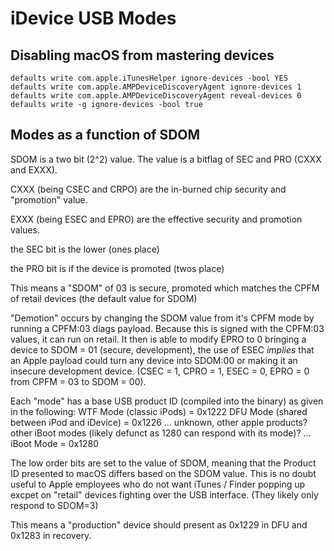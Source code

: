 # iDevice USB Modes

## Disabling macOS from mastering devices

```shell
defaults write com.apple.iTunesHelper ignore-devices -bool YES
defaults write com.apple.AMPDeviceDiscoveryAgent ignore-devices 1
defaults write com.apple.AMPDeviceDiscoveryAgent reveal-devices 0
defaults write -g ignore-devices -bool true
```

## Modes as a function of SDOM

SDOM is a two bit (2^2) value.  The value is a bitflag of SEC and PRO (CXXX and EXXX).

CXXX (being CSEC and CRPO) are the in-burned chip security and "promotion" value.

EXXX (being ESEC and EPRO) are the effective security and promotion values.

the SEC bit is the lower (ones place)

the PRO bit is if the device is promoted (twos place)

This means a "SDOM" of 03 is secure, promoted which matches the CPFM of retail devices (the default value for SDOM)

"Demotion" occurs by changing the SDOM value from it's CPFM mode by running a CPFM:03 diags payload.  Because this is
signed with the CPFM:03 values, it can run on retail.  It then is able to modify EPRO to 0 bringing a device to
SDOM = 01 (secure, development), the use of ESEC _implies_ that an Apple payload could turn any device into SDOM:00
or making it an insecure development device.  (CSEC = 1, CPRO = 1, ESEC = 0, EPRO = 0 from CPFM = 03 to SDOM = 00).

Each "mode" has a base USB product ID (compiled into the binary) as given in the following:
WTF Mode (classic iPods) = 0x1222
DFU Mode (shared between iPod and iDevice) = 0x1226
...
unknown, other apple products?  other iBoot modes (likely defunct as 1280 can respond with its mode)?
...
iBoot Mode = 0x1280

The low order bits are set to the value of SDOM, meaning that the Product ID presented to macOS differs based on the
SDOM value.  This is no doubt useful to Apple employees who do not want iTunes / Finder popping up excpet on "retail"
devices fighting over the USB interface.  (They likely only respond to SDOM=3)

This means a "production" device should present as 0x1229 in DFU and 0x1283 in recovery.
